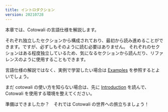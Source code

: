 ```yaml
---
title: イントロダクション
version: 20210728
---
```


本章では、Cotowali の言語仕様を解説します。

それぞれ独立したセクションから構成されており、最初から読み進めることができます。ですが、必ずしもそのように読む必要はありません。
それぞれのセクションはある程度独立しているため、気になるセクションから読んだり、リファレンスのように使用することもできます。

言語仕様の解説ではなく、実例で学習したい場合は [Examples](/ja/docs/examples/hello-world) を参照するとよいでしょう。

まだ cotowali の使い方を知らない場合は、先に [Introduction](/ja/docs/introduction) を読んで、Cotowali を使用する環境を整えてください。

準備はできましたか？　それでは Cotowali の世界への旅立ちましょう！
